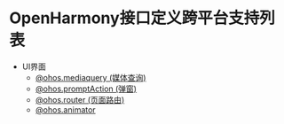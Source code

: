 # OpenHarmony接口定义跨平台支持列表
- UI界面
  - [@ohos.mediaquery (媒体查询)](https://gitee.com/openharmony/docs/blob/master/zh-cn/application-dev/reference/apis/js-apis-mediaquery.md)
  - [@ohos.promptAction (弹窗)](https://gitee.com/openharmony/docs/blob/master/zh-cn/application-dev/reference/apis/js-apis-promptAction.md)
  - [@ohos.router (页面路由)](https://gitee.com/openharmony/docs/blob/master/zh-cn/application-dev/reference/apis/js-apis-router.md)
  - [@ohos.animator](https://gitee.com/openharmony/docs/blob/master/zh-cn/application-dev/reference/apis/js-apis-animator.md)